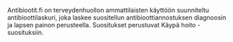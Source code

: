 Antibiootit.fi on terveydenhuollon ammattilaisten käyttöön suunniteltu antibioottilaskuri, joka laskee suositellun antibioottiannostuksen diagnoosin ja lapsen painon perusteella. Suositukset perustuvat Käypä hoito -suosituksiin.